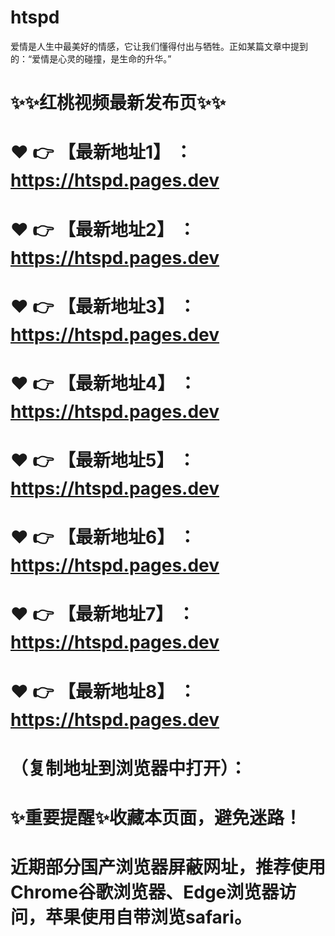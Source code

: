 # htspd
爱情是人生中最美好的情感，它让我们懂得付出与牺牲。正如某篇文章中提到的：“爱情是心灵的碰撞，是生命的升华。”

# ✨✨红桃视频最新发布页✨✨
# ❤️ 👉 【最新地址1】 ：https://htspd.pages.dev
# ❤️ 👉 【最新地址2】 ：https://htspd.pages.dev
# ❤️ 👉 【最新地址3】 ：https://htspd.pages.dev
# ❤️ 👉 【最新地址4】 ：https://htspd.pages.dev
# ❤️ 👉 【最新地址5】 ：https://htspd.pages.dev
# ❤️ 👉 【最新地址6】 ：https://htspd.pages.dev
# ❤️ 👉 【最新地址7】 ：https://htspd.pages.dev
# ❤️ 👉 【最新地址8】 ：https://htspd.pages.dev
# （复制地址到浏览器中打开）：
# ✨重要提醒✨收藏本页面，避免迷路！
# 近期部分国产浏览器屏蔽网址，推荐使用Chrome谷歌浏览器、Edge浏览器访问，苹果使用自带浏览safari。
